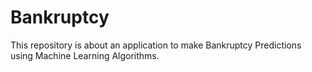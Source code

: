 # Bankruptcy
This repository is about an application to make Bankruptcy Predictions using Machine Learning Algorithms.
